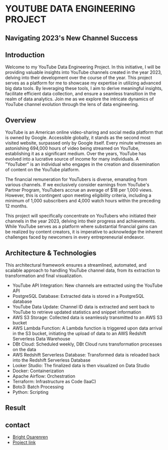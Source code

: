 # YOUTUBE DATA ENGINEERING PROJECT

## Navigating 2023's New Channel Success

## Introduction

Welcome to my YouTube Data Engineering Project. In this initiative, I will be providing valuable insights into YouTube channels created in the year 2023, delving into their development over the course of the year. This project serves as a platform for me to showcase my expertise in utilizing advanced big data tools. By leveraging these tools, I aim to derive meaningful insights, facilitate efficient data collection, and ensure a seamless transition in the realm of data analytics. Join me as we explore the intricate dynamics of YouTube channel evolution through the lens of data engineering.


## Overview
YouTube is an American online video-sharing and social media platform that is owned by Google. Accessible globally, it stands as the second most visited website, surpassed only by Google itself. Every minute witnesses an astonishing 694,000 hours of video being streamed on YouTube, establishing it as a significant medium. Over the years, YouTube has evolved into a lucrative source of income for many individuals. A "YouTuber" is an individual who engages in the creation and dissemination of content on the YouTube platform.

The financial remuneration for YouTubers is diverse, emanating from various channels. If we exclusively consider earnings from YouTube's Partner Program, YouTubers accrue an average of $18 per 1,000 views. However, this is contingent upon meeting eligibility criteria, including a minimum of 1,000 subscribers and 4,000 watch hours within the preceding 12 months.

This project will specifically concentrate on YouTubers who initiated their channels in the year 2023, delving into their progress and achievements. While YouTube serves as a platform where substantial financial gains can be realized by content creators, it is imperative to acknowledge the inherent challenges faced by newcomers in every entrepreneurial endeavor.

## Architecture & Technologies
This architectural framework ensures a streamlined, automated, and scalable approach to handling YouTube channel data, from its extraction to transformation and final visualization.

* YouTube API Integration: New channels are extracted using the YouTube API
* PostgreSQL Database: Extracted data is stored in a PostgreSQL database
* YouTube Data Update: Channel ID data is extracted and sent back to YouTube to retrieve updated statistics and snippet information
* AWS S3 Storage: Collected data is seamlessly transmitted to an AWS S3 bucket
* AWS Lambda Function: A Lambda function is triggered upon data arrival in the S3 bucket, initiating the upload of data to an AWS Redshift Serverless Data Warehouse
* DBt Cloud: Scheduled weekly, DBt Cloud runs transformation processes on the data
* AWS Redshift Serverless Database: Transformed data is reloaded back into the Redshift Serverless Database
* Looker Studio: The finalized data is then visualized on Data Studio
* Docker: Containerization  
* Apache Airflow: Orchestration   
* Terraform: Infrastructure as Code (IaaC)  
* Boto3: Batch Processing  
* Python: Scripting


  
## Result

## contact
* [Bright Osarenren](linkedin.com/in/brightosas)
* [Project link](https://github.com/BrightOsas/Youtube-Data-Pipeline)
